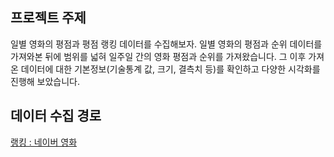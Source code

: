 ## 프로젝트 주제
일별 영화의 평점과 평점 랭킹 데이터를 수집해보자.
일별 영화의 평점과 순위 데이터를 가져와본 뒤에 범위를 넓혀 일주일 간의 영화 평점과 순위를 가져왔습니다. 그 이후 가져온 데이터에 대한 기본정보(기술통계 값, 크기, 결측치 등)를 확인하고 다양한 시각화를 진행해 보았습니다.

## 데이터 수집 경로
[랭킹 : 네이버 영화](https://movie.naver.com/movie/sdb/rank/rmovie.naver?sel=cur&tg=0&date=20220926)
